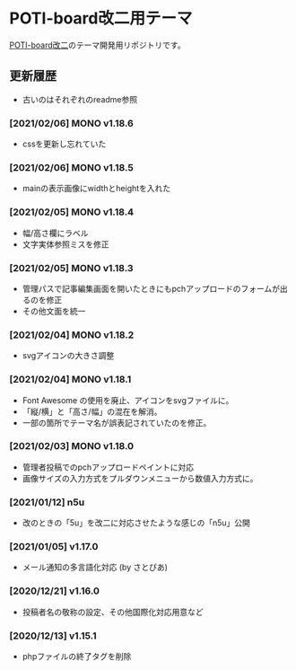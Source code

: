 # POTI-board改二用テーマ

[POTI-board改二](https://github.com/sakots/poti-kaini)のテーマ開発用リポジトリです。

## 更新履歴

- 古いのはそれぞれのreadme参照

### [2021/02/06] MONO v1.18.6

- cssを更新し忘れていた

### [2021/02/06] MONO v1.18.5

- mainの表示画像にwidthとheightを入れた

### [2021/02/05] MONO v1.18.4

- 幅/高さ欄にラベル
- 文字実体参照ミスを修正

### [2021/02/05] MONO v1.18.3

- 管理パスで記事編集画面を開いたときにもpchアップロードのフォームが出るのを修正
- その他文面を統一

### [2021/02/04] MONO v1.18.2

- svgアイコンの大きさ調整

### [2021/02/04] MONO v1.18.1

- Font Awesome の使用を廃止、アイコンをsvgファイルに。
- 「縦/横」と「高さ/幅」の混在を解消。
- 一部の箇所でテーマ名が誤表記されていたのを修正。

### [2021/02/03] MONO v1.18.0

- 管理者投稿でのpchアップロードペイントに対応
- 画像サイズの入力方式をプルダウンメニューから数値入力方式に。

### [2021/01/12] n5u

- 改のときの「5u」を改二に対応させたような感じの「n5u」公開

### [2021/01/05] v1.17.0

- メール通知の多言語化対応 (by さとぴあ)

### [2020/12/21] v1.16.0

- 投稿者名の敬称の設定、その他国際化対応用意など

### [2020/12/13] v1.15.1

- phpファイルの終了タグを削除
